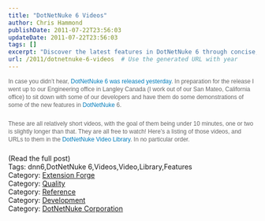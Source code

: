 ```yaml
---
title: "DotNetNuke 6 Videos"
author: Chris Hammond
publishDate: 2011-07-22T23:56:03
updateDate: 2011-07-22T23:56:03
tags: []
excerpt: "Discover the latest features in DotNetNuke 6 through concise, free demonstration videos under 10 minutes. Watch now in the DotNetNuke Video Library! #DNN6 #DotNetNuke6 #Videos"
url: /2011/dotnetnuke-6-videos  # Use the generated URL with year
---
```

<p style="color: #666666; font-size: 12px; font-weight: normal; line-height: 16px; padding-top: 0px; padding-right: 0px; padding-bottom: 10px; padding-left: 0px; font-family: helvetica, arial, sans-serif;">In case you didn’t hear, <a href="https://www.dotnetnuke.com/Resources/Blogs/EntryId/3137/Announcing-DotNetNuke-6.aspx" target="_blank" style="font-family: helvetica, arial, sans-serif !important; text-decoration: none; color: #007cbc;">DotNetNuke 6 was released yesterday</a>. In preparation for the release I went up to our Engineering office in Langley Canada (I work out of our San Mateo, California office) to sit down with some of our developers and have them do some demonstrations of some of the new features in <a href="https://www.dotnetnuke.com/" target="_blank" style="font-family: helvetica, arial, sans-serif !important; text-decoration: none; color: #007cbc;">DotNetNuke</a> 6.</p> <p style="color: #666666; font-size: 12px; font-weight: normal; line-height: 16px; padding-top: 0px; padding-right: 0px; padding-bottom: 10px; padding-left: 0px; font-family: helvetica, arial, sans-serif;">These are all relatively short videos, with the goal of them being under 10 minutes, one or two is slightly longer than that. They are all free to watch! Here’s a listing of those videos, and URLs to them in the <a href="https://www.dotnetnuke.com/Resources/Video-Library.aspx" target="_blank" style="font-family: helvetica, arial, sans-serif !important; text-decoration: none; color: #007cbc;">DotNetNuke Video Library</a>. In no particular order.</p> <div>(Read the full post)</div> <div class="tags">Tags: dnn6,DotNetNuke 6,Videos,Video,Library,Features</div> <div class="category">Category: <a href="https://www.dotnetnuke.com/Resources/Blogs/CatID/5.aspx">Extension Forge</a></div> <div class="category">Category: <a href="https://www.dotnetnuke.com/Resources/Blogs/CatID/7.aspx">Quality</a></div> <div class="category">Category: <a href="https://www.dotnetnuke.com/Resources/Blogs/CatID/6.aspx">Reference</a></div> <div class="category">Category: <a href="https://www.dotnetnuke.com/Resources/Blogs/CatID/9.aspx">Development</a></div> <div class="category">Category: <a href="https://www.dotnetnuke.com/Resources/Blogs/CatID/15.aspx">DotNetNuke Corporation</a></div><img src="https://feeds.feedburner.com/~r/dnndaily/~4/w6Roq54wwTA" height="1" width="1"/>


